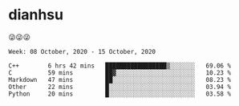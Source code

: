
# dianhsu

:stuck_out_tongue_winking_eye::stuck_out_tongue_winking_eye::stuck_out_tongue_winking_eye:

<!--START_SECTION:waka-->
```text
Week: 08 October, 2020 - 15 October, 2020

C++        6 hrs 42 mins   █████████████████▒░░░░░░░   69.06 % 
C          59 mins         ██▓░░░░░░░░░░░░░░░░░░░░░░   10.23 % 
Markdown   47 mins         ██░░░░░░░░░░░░░░░░░░░░░░░   08.23 % 
Other      22 mins         █░░░░░░░░░░░░░░░░░░░░░░░░   03.94 % 
Python     20 mins         █░░░░░░░░░░░░░░░░░░░░░░░░   03.58 % 
```
<!--END_SECTION:waka-->
